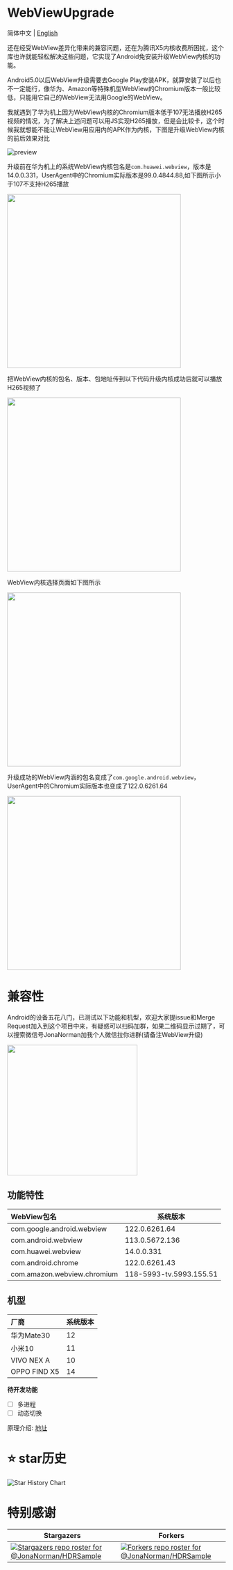 # WebViewUpgrade
简体中文 | [English](./README-EN.md)

还在经受WebView差异化带来的兼容问题，还在为腾讯X5内核收费所困扰，这个库也许就能轻松解决这些问题，它实现了Android免安装升级WebView内核的功能。

Android5.0以后WebView升级需要去Google Play安装APK，就算安装了以后也不一定能行，像华为、Amazon等特殊机型WebView的Chromium版本一般比较低，只能用它自己的WebView无法用Google的WebView。

我就遇到了华为机上因为WebView内核的Chromium版本低于107无法播放H265视频的情况，为了解决上述问题可以用JS实现H265播放，但是会比较卡，这个时候我就想能不能让WebView用应用内的APK作为内核，下图是升级WebView内核的前后效果对比

![preview](preview/preview.gif)

升级前在华为机上的系统WebView内核包名是`com.huawei.webview`，版本是14.0.0.331，UserAgent中的Chromium实际版本是99.0.4844.88,如下图所示小于107不支持H265播放

<img src="/preview/webview_can_not_play_h265.jpg" width="400px">

把WebView内核的包名、版本、包地址传到以下代码升级内核成功后就可以播放H265视频了

<img src="/preview/upgrade_code.png" width="400px">

WebView内核选择页面如下图所示

<img src="/preview/choose_webview.jpg" width="400px">

升级成功的WebView内涵的包名变成了`com.google.android.webview`，UserAgent中的Chromium实际版本也变成了122.0.6261.64

<img src="/preview/webview_can_play_h265.jpg" width="400px">

# 兼容性

Android的设备五花八门，已测试以下功能和机型，欢迎大家提issue和Merge Request加入到这个项目中来，有疑惑可以扫码加群，如果二维码显示过期了，可以搜索微信号JonaNorman加我个人微信拉你进群(请备注WebView升级)

<img src="/preview/chat.jpg" width="300px">


## 功能特性
| WebView包名    | 系统版本 |
|:-------------| ----- |
|com.google.android.webview     | 122.0.6261.64  |
| com.android.webview       | 113.0.5672.136      |
| com.huawei.webview   | 14.0.0.331     |
| com.android.chrome | 122.0.6261.43     |
| com.amazon.webview.chromium | 118-5993-tv.5993.155.51   |

## 机型
| 厂商         | 系统版本 |
| :----------- | -------- |
| 华为Mate30   | 12       |
| 小米10       | 11       |
| VIVO NEX A   | 10       |
| OPPO FIND X5 | 14       |

**待开发功能**

- [ ] 多进程
- [ ] 动态切换

原理介绍: [地址](https://juejin.cn/post/7340900764364472332#heading-4)


# ⭐ star历史

![Star History Chart](https://api.star-history.com/svg?repos=JonaNorman/WebViewUpgrade&type=Date)


# 特别感谢

| Stargazers                                                                                                 | Forkers                                                                                                                 |
|---------------------------------------------------------------------------------------------------------|-------------------------------------------------------------------------------------------------------------------------|
| [![Stargazers repo roster for @JonaNorman/HDRSample](https://reporoster.com/stars/JonaNorman/WebViewUpgrade)](https://github.com/JonaNorman/WebViewUpgrade/stargazers)                                          | [![Forkers repo roster for @JonaNorman/HDRSample](https://reporoster.com/forks/JonaNorman/WebViewUpgrade)](https://github.com/JonaNorman/WebViewUpgrade/network/members)                            |
